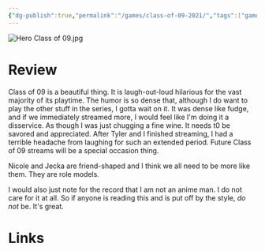 ```yaml
---
{"dg-publish":true,"permalink":"/games/class-of-09-2021/","tags":["games","streamed"],"created":"2025-01-02","updated":"2025-06-04"}
---
```



![Hero Class of 09.jpg](/img/user/Attachments/Hero%20Class%20of%2009.jpg)

# Review

Class of 09 is a beautiful thing. It is laugh-out-loud hilarious for the vast majority of its playtime. The humor is so dense that, although I do want to play the other stuff in the series, I gotta wait on it. It was dense like fudge, and if we immediately streamed more, I would feel like I'm doing it a disservice. As though I was just chugging a fine wine. It needs t0 be savored and appreciated.  After Tyler and I finished streaming, I had a terrible headache from laughing for such an extended period. Future Class of 09 streams will be a special occasion thing.

Nicole and Jecka are friend-shaped and I think we all need to be more like them. They are role models.

I would also just note for the record that I am not an anime man. I do not care for it at all. So if anyone is reading this and is put off by the style, *do not* be. It's great.

# Links
